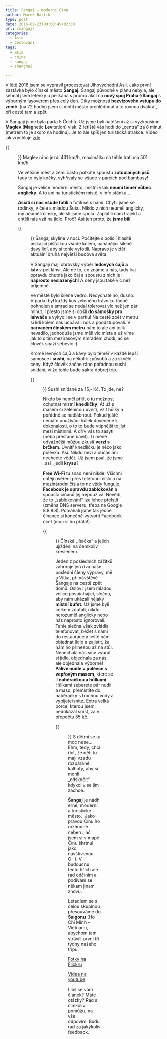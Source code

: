```yaml
---
title: Šangaj – moderní Čína
author: Marek Bartík
type: post
date: 2016-09-23T09:00:49+02:00
url: /sangaj/
categories:
  - Asie
  - Cestování
tags:
  - asia
  - china
  - sangaj
  - shanghai

---
```

V létě 2016 jsem se vypravil procestovat Jihovýchodní Asii. Jako první zastávka bylo čínské město **Šangaj.** Šangaj původně v plánu nebyla, ale sehnal jsem letenky u pelikána s promo akcí na **nový spoj Praha->Šangaj** s výborným layoverem přes celý den. Díky možnosti **bezvízového vstupu do země**  (na 72 hodin) jsem si mohl město prohlédnout a to rovnou dvakrát, při cestě tam a zpět.

V Šangaji jsme byla parta 5 Čechů. Už jsme byli natěšení až si vyzkoušíme **Maglev** (**Mag**netic **Lev**itation) vlak. Z letiště vás hodí do &#8222;centra&#8220; za 8 minut (metrem to je skoro na hodinu). Je to ale spíš jen turistická atrakce. Video jak zrychluje [zde][1].

{{<figure id="attachment_686" src="https://yahoodka.cz/wp-content/uploads/2016/09/2016-07-04-23.37.46-1024x577.png" alt="maglev, shanghai, china train, fast">}}
Maglev ráno jezdí 431 km/h, maximálku na téhle trati má 501 km/h.

Ve většině měst a zemí často potkáte spoustu **zatoulaných psů**, tady to byly kočky, vyhřívaly se všude v parcích pod bambusy!

Šangaj je velice moderní město, místní však **neumí téměř vůbec anglicky**. A to ani na turistickém místě, v info stánku&#8230;

**Asiati si nás všude fotili** a fotili se s námi. Chytli jsme se rodinky, v čele s mladou Šušu. Nikdo z nich neuměl anglicky, my neuměli čínsky, ale šli jsme spolu. Zaplatili nám trajekt a chtěli nás vzít na jídlo. Proč? Asi jen proto, že **jsme bílí**.

{{<figure id="attachment_689" src="https://yahoodka.cz/wp-content/uploads/2016/09/DSC_0653-1024x683.jpg" alt="shanghai, shanghai skyline, skyline, china, modern skyline">}}
Šangaj skyline v noci. Počítejte s policií hlasitě pískající píšťalkou všude kolem, nahánějící šílené davy lidí, aby si tohle vyfotili. Napravo je vidět aktuální druhá největší budova světa.

V Šangaji mají obrovský výběr **ledových čajů a káv** v pet láhvi. Ale ne to, co známe u nás, tady čaj opravdu chutná jako čaj a spoustu z nich je i **naprosto neslazených**! A ceny jsou také víc než příjemné.

Ve městě bylo šílené vedro. Nedýchatelno, dusno. V parku byl každý kus zeleného trávníku řádně pohnojen a smrad se nedal tolerovat víc než jen pár minut. I přesto jsme si došli **do sámošky pro lahváče** a vykydli se v parku! Na cestě zpět v metru si lidi kolem nás ucpávali nos a poodstupovali. V **narvaném čínském metru** nám to ale ani tolik nevadilo, jednoduše jsme měli víc místa a už víme jak to s tím mezirasovým smradem chodí, ač se člověk snaží sebevíc :)

Kromě levných čajů a kávy bylo téměř v každé lepší sámošce i **sushi**, na několik způsobů a za skvělé ceny. Když člověk začne ráno pořádnou sushi snídaní, ví že tohle bude sakra dobrej trip.

{{<figure id="attachment_687" src="https://yahoodka.cz/wp-content/uploads/2016/09/2016-07-04-17.19.04-1024x768.jpg" alt="sushi, china, shanghai, cheap">}}
Sushi snídaně za 15,- Kč. To jde, ne?

Nikdo by neměl přijít o tu možnost ochutnat místní **knedlíčky**. Ať už s masem či zeleninou uvnitř, vzít hůlky a pořádně se nadlábnout. Pokud ještě nemáte používání hůlek dovedené k dokonalosti, o to to bude vtipnější to jíst mezi místními. A dřív vás to zasytí (nebo přestane bavit). Ti méně odvážnější můžou zkusit **verzi s brčkem**. Uvnitř knedlíčku je něco jako polévka. Asi. Nikdo neví a občas ani nechcete vědět. Už jsem psal, že jsme _asi _jedli **krysu**?

**Free Wi-Fi** tu snad není nikde. Všichni chtějí ověření přes telefonní číslo a na mezinárodní čísla to ne vždy funguje. **Facebook je opravdu zablokován** a spousta číňanů jej nepoužívá. Nevědí, že to &#8222;zablokování&#8220; lze lehce přelstít (změna DNS serveru, třeba na Google 8.8.8.8). Pomáhali jsme tak jedné čínance si konečně vytvořit Facebook účet (moc si ho přála!).

{{<figure id="attachment_688" src="https://yahoodka.cz/wp-content/uploads/2016/09/2016-07-04-09.04.31-1024x768.jpg" alt="shanghai, šangaj, maglev, metro pass">}}
Čínská &#8222;lítačka&#8220; a jejich ujíždění na čemkoliv kresleném.

Jeden z posledních zážitků zahrnuje jen dva naše poslední členy výpravy, mě a Vítka, při návštěvě Šangaje na cestě zpět domů. Oslovil jsem mladou, velice pospíchající, slečnu, aby nám ukázali nějaký **místní bufet**. Už jsme byli celkem zoufalí, nikdo nerozuměl anglicky nebo nás naprosto ignorovali. Tahle slečna však zvládla telefonovat, běžet s námi do restaurace a ještě nám objednat jídlo a zajistit, že nám ho přinesou až na stůl. Nenechala nás sice vybrat si jídlo, objednala za nás, ale objednala výborně! **Pálivé nudle v polévce s vepřovým masem**, které se jí **naběračkou a hůlkami**. Hůlkami seberete pár nudlí a maso, přemístíte do naběračky s trochou vody a vypijete/sníte. Extra velká porce, kterou jsem nedokázal sníst, za v přepočtu 55 kč.

{{<figure id="attachment_690" src="https://yahoodka.cz/wp-content/uploads/2016/09/DSC_6841-1024x683.jpg" alt="shanghai, open crotch pants, kids, shit, sraní v ulicích, fekál">}}
S dětmi se tu moc nese&#8230; Ehm, tedy, chci říct, že děti tu mají vzadu rozpárané kalhoty, aby si mohli &#8222;odskočit&#8220; kdykoliv se jim zachce.

**Šangaj** je nádherné, moderní a turistické město.  Jako pravou Čínu ho rozhodně neberu, ač jsem si v mapě Čínu škrtnul jako navštívenou O:-). V budoucnu tento hřích ale rád odčiním a podívám se někam jinam znovu.

Letadlem se s celou skupinou přesouváme do **Saigonu** (Ho Chi Minh &#8211; Vietnam), abychom tam strávili první tři týdny našeho tripu.

[Fotky na Flickru][7]

[Videa na youtube][8]

Líbil se vám článek? Máte otázky? Rád s čímkoliv pomůžu, na vše odpovím. Budu rád za jakýkoliv feedback.

 [1]: https://www.youtube.com/watch?v=IL3Gjux0hBs&index=4&list=PLX6Ph1m5eSmFl5Ilie5_1nWqYQJsCAGk-
 [2]: https://yahoodka.cz/wp-content/uploads/2016/09/2016-07-04-23.37.46.png
 [3]: https://yahoodka.cz/wp-content/uploads/2016/09/DSC_0653.jpg
 [4]: https://yahoodka.cz/wp-content/uploads/2016/09/2016-07-04-17.19.04.jpg
 [5]: https://yahoodka.cz/wp-content/uploads/2016/09/2016-07-04-09.04.31.jpg
 [6]: https://yahoodka.cz/wp-content/uploads/2016/09/DSC_6841.jpg
 [7]: https://www.flickr.com/photos/bartimar/albums/72157672706516501
 [8]: https://www.youtube.com/playlist?list=PLX6Ph1m5eSmFl5Ilie5_1nWqYQJsCAGk-